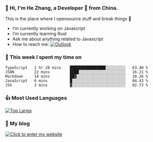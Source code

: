 ### 👋 Hi, I'm He Zhang, a Developer 🚀 from China.

This is the place where I opensource stuff and break things :rofl:

- I’m currently working on Javascript
- I’m currently learning Rust
- Ask me about anything related to Javascript
- How to reach me: [![Outlook](https://img.shields.io/badge/-Outlook-0078D4?style=flat&logo=Microsoft-Outlook&logoColor=white)](mailto:zhanghe@zhe.cool)

### 💪 This week I spent my time on 
<!--START_SECTION:waka-->
```text
TypeScript   1 hr 28 mins    ████████████████░░░░░░░░░   63.40 % 
JSON         22 mins         ████░░░░░░░░░░░░░░░░░░░░░   16.21 % 
Markdown     14 mins         ██▓░░░░░░░░░░░░░░░░░░░░░░   10.26 % 
JavaScript   6 mins          █░░░░░░░░░░░░░░░░░░░░░░░░   04.43 % 
JSX          3 mins          ▓░░░░░░░░░░░░░░░░░░░░░░░░   02.73 % 
```
<!--END_SECTION:waka-->

### 👍 Most Used Languages
[![Top Langs](https://github-readme-stats.vercel.app/api/top-langs/?username=zhanghecool&layout=compact)](https://zhanghe.cool)

### 🌈 My blog 
[![Click to enter my website](https://cdn.jsdelivr.net/gh/zhanghecool/assets/images/gif/zhanghecools.gif)](https://zhanghe.cool)

